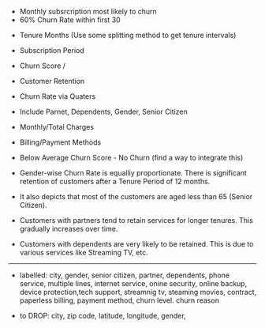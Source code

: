 - Monthly subsrcription most likely to churn
- 60% Churn Rate within first 30 



* Tenure Months (Use some splitting method to get tenure intervals)
* Subscription Period
* Churn Score /
* Customer Retention
* Churn Rate via Quaters
* Include Parnet, Dependents, Gender, Senior Citizen
* Monthly/Total Charges
* Billing/Payment Methods
* Below Average Churn Score - No Churn (find a way to integrate this)

* Gender-wise Churn Rate is equalliy proportionate. There is significant retention of customers after a Tenure Period of 12 months.
* It also depicts that most of the customers are aged less than 65 (Senior Citizen). 
* Customers with partners tend to retain services for longer tenures. This gradually increases over time.
* Customers with dependents are very likely to be retained. This is due to various services like Streaming TV, etc.

------------------------------------------------------------

* labelled: city, gender, senior citizen, partner, dependents, phone service, multiple lines, internet service, onine security, online backup, device protection,tech support,
streamnig tv,
steaming movies, contract, paperless billing, payment method, churn level. churn reason


* to DROP: city, zip code, latitude, longitude, 
gender,